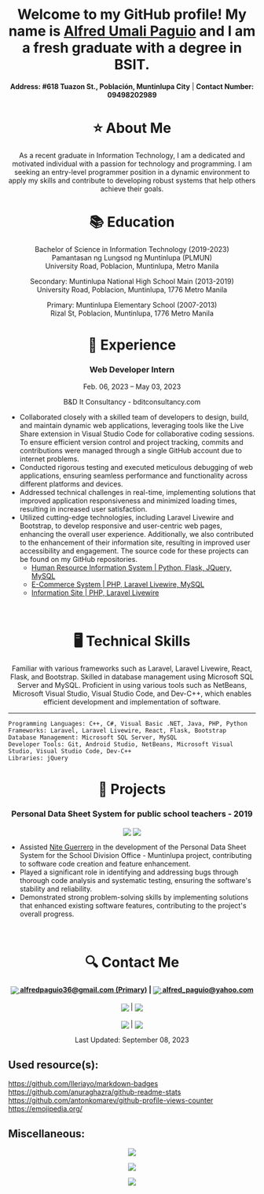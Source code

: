 <h1 align="center"> Welcome to my GitHub profile! My name is <a href="https://www.facebook.com/FleetingComet">Alfred Umali Paguio</a> and I am a fresh graduate with a degree in BSIT.</h1>

<p align="center">
  <strong>Address: #618 Tuazon St., Población, Muntinlupa City</strong> | <strong>Contact Number: 09498202989</strong>
</p>

<h1 align="center"> ⭐ About Me</h1>

<p align="center">
As a recent graduate in Information Technology, I am a dedicated and motivated individual with a passion for technology and programming. I am seeking an entry-level programmer position in a dynamic environment to apply my skills and contribute to developing robust systems that help others achieve their goals.
</p>

<h1 align="center">📚 Education</h1>

<p align="center">
Bachelor of Science in Information Technology (2019-2023)<br>
Pamantasan ng Lungsod ng Muntinlupa (PLMUN)<br>
University Road, Poblacion, Muntinlupa, Metro Manila
</p>

<p align="center">
Secondary: Muntinlupa National High School Main (2013-2019)<br>
University Road, Poblacion, Muntinlupa, 1776 Metro Manila
</p>

<p align="center">
Primary: Muntinlupa Elementary School (2007-2013)<br>
Rizal St, Poblacion, Muntinlupa, 1776 Metro Manila
</p>

<h1 align="center">💼 Experience</h1>

<h3 align="center">Web Developer Intern</h3>
<p align="center">Feb. 06, 2023 – May 03, 2023</p>
<p align="center">B&D It Consultancy - bditconsultancy.com</p>
<p align="center">
    <ul>
        <li>
        Collaborated closely with a skilled team of developers to design, build, and maintain dynamic web applications, leveraging tools like the Live Share extension in Visual Studio Code for collaborative coding sessions. To ensure efficient version control and project tracking, commits and contributions were managed through a single GitHub account due to internet problems.
        </li>
        <li>
        Conducted rigorous testing and executed meticulous debugging of web applications, ensuring seamless performance and functionality across different platforms and devices.
        </li>
        <li>
        Addressed technical challenges in real-time, implementing solutions that improved application responsiveness and minimized loading times, resulting in increased user satisfaction.
        </li>
        <li>
        Utilized cutting-edge technologies, including Laravel Livewire and Bootstrap, to develop responsive and user-centric web pages, enhancing the overall user experience. Additionally, we also contributed to the enhancement of their information site, resulting in improved user accessibility and engagement. The source code for these projects can be found on my GitHub repositories.
            <ul>
                <li><a href="https://github.com/AlfredPaguio/Human-Resources-Information-System">Human Resource Information System | Python, Flask, JQuery, MySQL</a></li>
                <li><a href="https://github.com/AlfredPaguio/Livewire-Ecommerce">E-Commerce System | PHP, Laravel Livewire, MySQL</a></li>
                <li><a href="https://github.com/AlfredPaguio/BND-Info-Site">Information Site | PHP, Laravel Livewire</a></li>
            </ul>
        </li>
    </ul>
</p>
<br>

<h1 align="center">🖥️ Technical Skills</h1>

<p align="center">
Familiar with various frameworks such as Laravel, Laravel Livewire, React, Flask, and Bootstrap. Skilled in database management using Microsoft SQL Server and MySQL. Proficient in using various tools such as NetBeans, Microsoft Visual Studio, Visual Studio Code, and Dev-C++, which enables efficient development and implementation of software.
</p>

---

    Programming Languages: C++, C#, Visual Basic .NET, Java, PHP, Python
    Frameworks: Laravel, Laravel Livewire, React, Flask, Bootstrap
    Database Management: Microsoft SQL Server, MySQL
    Developer Tools: Git, Android Studio, NetBeans, Microsoft Visual Studio, Visual Studio Code, Dev-C++
    Libraries: jQuery

<h1 align="center">📁 Projects</h1>

<h3 align="center">Personal Data Sheet System for public school teachers - 2019</h3>
<p align="center">
    <img align="center" src="https://img.shields.io/badge/c%23-%23239120.svg?style=for-the-badge&logo=c-sharp&logoColor=white">
    <img align="center" src="https://img.shields.io/badge/mysql-%2300f.svg?style=for-the-badge&logo=mysql&logoColor=white">
</p>
<p align="center">
    <ul>
        <li>
        Assisted <a href="https://www.facebook.com/nite.guerrero">Nite Guerrero</a> in the development of the Personal Data Sheet System for the School Division Office - Muntinlupa project, contributing to software code creation and feature enhancement.
        </li>
        <li>
        Played a significant role in identifying and addressing bugs through thorough code analysis and systematic testing, ensuring the software's stability and reliability.
        </li>
        <li>
        Demonstrated strong problem-solving skills by implementing solutions that enhanced existing software features, contributing to the project's overall progress.
        </li>
    </ul>
</p>
<br>



<h1 align="center">🔍 Contact Me</h1>

<p align="center">
    <strong>
        <a href="mailto:alfredpaguio36@gmail.com"><img align="center" src="https://img.shields.io/badge/Gmail-D14836?style=for-the-badge&logo=gmail&logoColor=white" /> alfredpaguio36@gmail.com (Primary)</a> |
        <a href="mailto:alfred_paguio@yahoo.com"><img align="center" src="https://img.shields.io/badge/Yahoo!-6001D2?style=for-the-badge&logo=Yahoo!&logoColor=white" /> alfred_paguio@yahoo.com</a>
    </strong>
    <br />
    <br />
    <strong>
        <a href="https://www.linkedin.com/in/alfredpaguio"><img align="center" src="https://img.shields.io/badge/linkedin-%230077B5.svg?style=for-the-badge&logo=linkedin&logoColor=white" /></a>
    </strong>
    |
    <strong>
        <a href="https://www.facebook.com/FleetingComet/"><img align="center" src="https://img.shields.io/badge/Facebook-%231877F2.svg?style=for-the-badge&logo=Facebook&logoColor=white" /></a>
    </strong>
    <br />
    <br />
    <strong>
        <a href="https://github.com/AlfredPaguio/AlfredPaguio.github.io/raw/main/res/AlfredPaguio_CV.docx"><img align="center" src="https://img.shields.io/badge/-You%20can%20download%20my%20CV%20here-brightgreen" /></a>
    </strong>
    |
    <strong>
        <a href="https://github.com/AlfredPaguio/AlfredPaguio.github.io/raw/main/res/AlfredPaguio_CV.pdf"><img align="center" src="https://img.shields.io/badge/-PDF%20Version%20here-orange" /></a>
    </strong>
    <p align="center">Last Updated: September 08, 2023</p>
    
</p>

## Used resource(s):

https://github.com/Ileriayo/markdown-badges<br>
https://github.com/anuraghazra/github-readme-stats<br>
https://github.com/antonkomarev/github-profile-views-counter<br>
https://emojipedia.org/

## Miscellaneous:

<p align="center">
<img align="center" src="https://komarev.com/ghpvc/?username=AlfredPaguio&style=flat-square">
</p>


<p align="center">
<img align="center" src="https://github-readme-stats-alfred-paguio.vercel.app/api?username=AlfredPaguio&count_private=true&theme=dark&PAT_1">
</p>

<p align="center">
<img align="center" src="https://github-readme-stats-alfred-paguio.vercel.app/api/top-langs/?username=AlfredPaguio&count_private=true&theme=dark&layout=compact&PAT_1">
</p>
